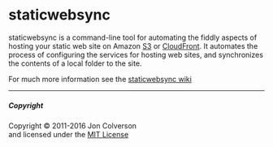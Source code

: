 # staticwebsync

staticwebsync is a command-line tool for automating the fiddly aspects of hosting your static web site on Amazon [S3](https://aws.amazon.com/s3/) or [CloudFront](https://aws.amazon.com/cloudfront/). It automates the process of configuring the services for hosting web sites, and synchronizes the contents of a local folder to the site.

For much more information see the [staticwebsync wiki](http://staticwebsync.jjc1138.net/)

***

##### Copyright

Copyright © 2011-2016 Jon Colverson  
and licensed under the [MIT License](https://opensource.org/licenses/MIT)

